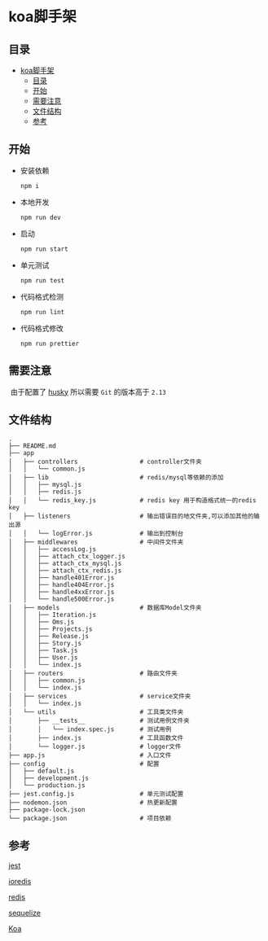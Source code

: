 # koa脚手架

## 目录

- [koa脚手架](#koa脚手架)
  - [目录](#目录)
  - [开始](#开始)
  - [需要注意](#需要注意)
  - [文件结构](#文件结构)
  - [参考](#参考)

## 开始

- 安装依赖

  ```shell
  npm i
  ```

- 本地开发

  ```shell
  npm run dev
  ```

- 启动

  ```shell
  npm run start
  ```

- 单元测试

  ```shell
  npm run test
  ```

- 代码格式检测

  ```shell
  npm run lint
  ```

- 代码格式修改

  ```shell
  npm run prettier
  ```

## 需要注意

​ 由于配置了 [husky](https://www.npmjs.com/package/husky) 所以需要 `Git` 的版本高于 `2.13`

## 文件结构

```shell
.
├── README.md
├── app
│   ├── controllers                 # controller文件夹
│   │   └── common.js
│   ├── lib                         # redis/mysql等依赖的添加
│   │   ├── mysql.js
│   │   ├── redis.js
│   │   └── redis_key.js            # redis key 用于构造格式统一的redis key
│   ├── listeners                   # 输出错误目的地文件夹,可以添加其他的输出源
│   │   └── logError.js             # 输出到控制台
│   ├── middlewares                 # 中间件文件夹
│   │   ├── accessLog.js
│   │   ├── attach_ctx_logger.js
│   │   ├── attach_ctx_mysql.js
│   │   ├── attach_ctx_redis.js
│   │   ├── handle401Error.js
│   │   ├── handle404Error.js
│   │   ├── handle4xxError.js
│   │   └── handle500Error.js
│   ├── models                      # 数据库Model文件夹
│   │   ├── Iteration.js
│   │   ├── Oms.js
│   │   ├── Projects.js
│   │   ├── Release.js
│   │   ├── Story.js
│   │   ├── Task.js
│   │   ├── User.js
│   │   └── index.js
│   ├── routers                     # 路由文件夹
│   │   ├── common.js
│   │   └── index.js
│   ├── services                    # service文件夹
│   │   └── index.js
│   └── utils                       # 工具类文件夹
│       ├── __tests__               # 测试用例文件夹
│       │   └── index.spec.js       # 测试用例
│       ├── index.js                # 工具函数文件
│       └── logger.js               # logger文件
├── app.js                          # 入口文件
├── config                          # 配置
│   ├── default.js
│   ├── development.js
│   └── production.js
├── jest.config.js                  # 单元测试配置
├── nodemon.json                    # 热更新配置
├── package-lock.json
└── package.json                    # 项目依赖
```

## 参考

[jest](https://jestjs.io/en/)

[ioredis](https://www.npmjs.com/package/ioredis)

[redis](http://www.redis.cn/)

[sequelize](https://sequelize.org/)

[Koa](https://koajs.com/)
